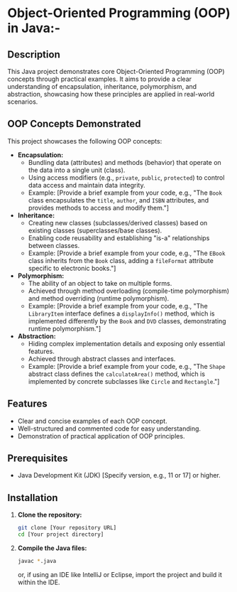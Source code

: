 # Object-Oriented Programming (OOP) in Java:-

## Description

This Java project demonstrates core Object-Oriented Programming (OOP) concepts through practical examples. It aims to provide a clear understanding of encapsulation, inheritance, polymorphism, and abstraction, showcasing how these principles are applied in real-world scenarios.


## OOP Concepts Demonstrated

This project showcases the following OOP concepts:

* **Encapsulation:**
    * Bundling data (attributes) and methods (behavior) that operate on the data into a single unit (class).
    * Using access modifiers (e.g., `private`, `public`, `protected`) to control data access and maintain data integrity.
    * Example: [Provide a brief example from your code, e.g., "The `Book` class encapsulates the `title`, `author`, and `ISBN` attributes, and provides methods to access and modify them."]
* **Inheritance:**
    * Creating new classes (subclasses/derived classes) based on existing classes (superclasses/base classes).
    * Enabling code reusability and establishing "is-a" relationships between classes.
    * Example: [Provide a brief example from your code, e.g., "The `EBook` class inherits from the `Book` class, adding a `fileFormat` attribute specific to electronic books."]
* **Polymorphism:**
    * The ability of an object to take on multiple forms.
    * Achieved through method overloading (compile-time polymorphism) and method overriding (runtime polymorphism).
    * Example: [Provide a brief example from your code, e.g., "The `LibraryItem` interface defines a `displayInfo()` method, which is implemented differently by the `Book` and `DVD` classes, demonstrating runtime polymorphism."]
* **Abstraction:**
    * Hiding complex implementation details and exposing only essential features.
    * Achieved through abstract classes and interfaces.
    * Example: [Provide a brief example from your code, e.g., "The `Shape` abstract class defines the `calculateArea()` method, which is implemented by concrete subclasses like `Circle` and `Rectangle`."]

## Features

* Clear and concise examples of each OOP concept.
* Well-structured and commented code for easy understanding.
* Demonstration of practical application of OOP principles.

## Prerequisites

* Java Development Kit (JDK) [Specify version, e.g., 11 or 17] or higher.

## Installation

1.  **Clone the repository:**
    ```bash
    git clone [Your repository URL]
    cd [Your project directory]
    ```
2.  **Compile the Java files:**
    ```bash
    javac *.java
    ```
    or, if using an IDE like IntelliJ or Eclipse, import the project and build it within the IDE.

